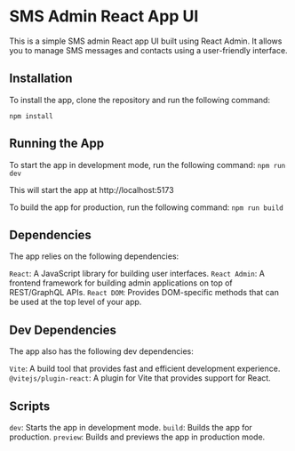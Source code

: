 # SMS Admin React App UI
This is a simple SMS admin React app UI built using React Admin. It allows you to manage SMS messages and contacts using a user-friendly interface.

## Installation
To install the app, clone the repository and run the following command:

`npm install`

## Running the App
To start the app in development mode, run the following command:
`npm run dev`

This will start the app at http://localhost:5173

To build the app for production, run the following command:
`npm run build`

## Dependencies
The app relies on the following dependencies:

`React`: A JavaScript library for building user interfaces.
`React Admin`: A frontend framework for building admin applications on top of REST/GraphQL APIs.
`React DOM`: Provides DOM-specific methods that can be used at the top level of your app.

## Dev Dependencies
The app also has the following dev dependencies:

`Vite`: A build tool that provides fast and efficient development experience.
`@vitejs/plugin-react`: A plugin for Vite that provides support for React.

## Scripts
`dev`: Starts the app in development mode.
`build`: Builds the app for production.
`preview`: Builds and previews the app in production mode.




